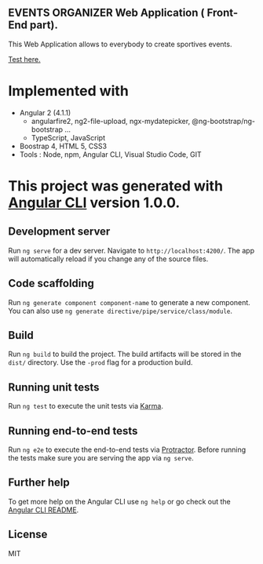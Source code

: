 ## EVENTS ORGANIZER Web Application ( Front-End part).
This Web Application allows to everybody to create sportives events.

<a href="https://182-193-28-81.ftth.cust.kwaoo.net:8000/">Test here. </a>

# Implemented with 

- Angular 2 (4.1.1)<br>
    - angularfire2, ng2-file-upload, ngx-mydatepicker, @ng-bootstrap/ng-bootstrap ...<br>
    - TypeScript, JavaScript<br>
- Boostrap 4, HTML 5, CSS3<br>
- Tools : Node, npm, Angular CLI, Visual Studio Code, GIT

# This project was generated with [Angular CLI](https://github.com/angular/angular-cli) version 1.0.0.

## Development server

Run `ng serve` for a dev server. Navigate to `http://localhost:4200/`. The app will automatically reload if you change any of the source files.

## Code scaffolding

Run `ng generate component component-name` to generate a new component. You can also use `ng generate directive/pipe/service/class/module`.

## Build

Run `ng build` to build the project. The build artifacts will be stored in the `dist/` directory. Use the `-prod` flag for a production build.

## Running unit tests

Run `ng test` to execute the unit tests via [Karma](https://karma-runner.github.io).

## Running end-to-end tests

Run `ng e2e` to execute the end-to-end tests via [Protractor](http://www.protractortest.org/).
Before running the tests make sure you are serving the app via `ng serve`.

## Further help

To get more help on the Angular CLI use `ng help` or go check out the [Angular CLI README](https://github.com/angular/angular-cli/blob/master/README.md).

License
----

MIT
